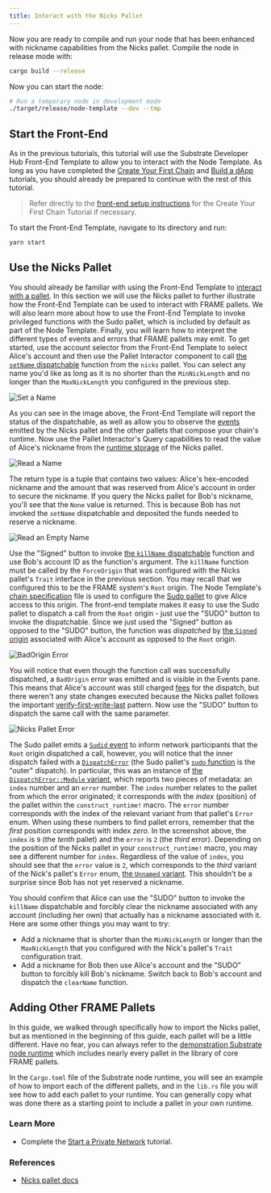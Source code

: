 ```yaml
---
title: Interact with the Nicks Pallet
---
```


Now you are ready to compile and run your node that has been enhanced with nickname capabilities
from the Nicks pallet. Compile the node in release mode with:

```bash
cargo build --release
```

Now you can start the node:

```bash
# Run a temporary node in development mode
./target/release/node-template --dev --tmp
```

## Start the Front-End

As in the previous tutorials, this tutorial will use the Substrate Developer Hub Front-End Template
to allow you to interact with the Node Template. As long as you have completed the
[Create Your First Chain](../create-your-first-substrate-chain) and [Build a dApp](../build-a-dapp)
tutorials, you should already be prepared to continue with the rest of this tutorial.

> Refer directly to the
> [front-end setup instructions](../create-your-first-substrate-chain/setup#install-the-front-end-template)
> for the Create Your First Chain Tutorial if necessary.

To start the Front-End Template, navigate to its directory and run:

```bash
yarn start
```

## Use the Nicks Pallet

You should already be familiar with using the Front-End Template to
[interact with a pallet](../create-your-first-substrate-chain/interact#pallet-interactor-&-events).
In this section we will use the Nicks pallet to further illustrate how the Front-End Template can be
used to interact with FRAME pallets. We will also learn more about how to use the Front-End Template
to invoke privileged functions with the Sudo pallet, which is included by default as part of the
Node Template. Finally, you will learn how to interpret the different types of events and errors
that FRAME pallets may emit. To get started, use the account selector from the Front-End Template to
select Alice's account and then use the Pallet Interactor component to call
[the `setName` dispatchable](https://substrate.dev/rustdocs/v2.0.0-rc6/pallet_nicks/enum.Call.html#variant.set_name)
function from the `nicks` pallet. You can select any name you'd like as long as it is no shorter
than the `MinNickLength` and no longer than the `MaxNickLength` you configured in the previous step.

![Set a Name](assets/tutorials/add-a-pallet/set-name.png)

As you can see in the image above, the Front-End Template will report the status of the
dispatchable, as well as allow you to observe the
[events](https://substrate.dev/rustdocs/v2.0.0-rc6/pallet_nicks/enum.RawEvent.html) emitted by the
Nicks pallet and the other pallets that compose your chain's runtime. Now use the Pallet
Interactor's Query capabilities to read the value of Alice's nickname from the
[runtime storage](../../knowledgebase/runtime/storage) of the Nicks pallet.

![Read a Name](assets/tutorials/add-a-pallet/name-of-alice.png)

The return type is a tuple that contains two values: Alice's hex-encoded nickname and the amount
that was reserved from Alice's account in order to secure the nickname. If you query the Nicks
pallet for Bob's nickname, you'll see that the `None` value is returned. This is because Bob has not
invoked the `setName` dispatchable and deposited the funds needed to reserve a nickname.

![Read an Empty Name](assets/tutorials/add-a-pallet/name-of-bob.png)

Use the "Signed" button to invoke
[the `killName` dispatchable](https://substrate.dev/rustdocs/v2.0.0-rc6/pallet_nicks/enum.Call.html#variant.kill_name)
function and use Bob's account ID as the function's argument. The `killName` function must be called
by the `ForceOrigin` that was configured with the Nicks pallet's `Trait` interface in the previous
section. You may recall that we configured this to be the FRAME system's `Root` origin. The Node
Template's
[chain specification](https://github.com/substrate-developer-hub/substrate-node-template/blob/v2.0.0-rc6/node/src/chain_spec.rs)
file is used to configure the
[Sudo pallet](https://substrate.dev/rustdocs/v2.0.0-rc6/pallet_sudo/index.html) to give Alice access
to this origin. The front-end template makes it easy to use the Sudo pallet to dispatch a call from
the `Root` origin - just use the "SUDO" button to invoke the dispatchable. Since we just used the
"Signed" button as opposed to the "SUDO" button, the function was _dispatched_ by
[the `Signed` origin](https://substrate.dev/rustdocs/v2.0.0-rc6/frame_system/enum.RawOrigin.html#variant.Signed)
associated with Alice's account as opposed to the `Root` origin.

![`BadOrigin` Error](assets/tutorials/add-a-pallet/clear-name-bad-origin.png)

You will notice that even though the function call was successfully dispatched, a `BadOrigin` error
was emitted and is visible in the Events pane. This means that Alice's account was still charged
[fees](../../knowledgebase/runtime/fees) for the dispatch, but there weren't any state changes
executed because the Nicks pallet follows the important
[verify-first-write-last](../../knowledgebase/runtime/storage#verify-first-write-last) pattern. Now
use the "SUDO" button to dispatch the same call with the same parameter.

![Nicks Pallet Error](assets/tutorials/add-a-pallet/clear-name-error.png)

The Sudo pallet emits a
[`Sudid` event](https://substrate.dev/rustdocs/v2.0.0-rc6/pallet_sudo/enum.RawEvent.html#variant.Sudid)
to inform network participants that the `Root` origin dispatched a call, however, you will notice
that the inner dispatch failed with a
[`DispatchError`](https://substrate.dev/rustdocs/v2.0.0-rc6/sp_runtime/enum.DispatchError.html) (the
Sudo pallet's
[`sudo` function](https://substrate.dev/rustdocs/v2.0.0-rc6/pallet_sudo/enum.Call.html#variant.sudo)
is the "outer" dispatch). In particular, this was an instance of
[the `DispatchError::Module` variant](https://substrate.dev/rustdocs/v2.0.0-rc6/frame_support/dispatch/enum.DispatchError.html#variant.Module),
which reports two pieces of metadata: an `index` number and an `error` number. The `index` number
relates to the pallet from which the error originated; it corresponds with the _index_ (position) of
the pallet within the `construct_runtime!` macro. The `error` number corresponds with the index of
the relevant variant from that pallet's `Error` enum. When using these numbers to find pallet
errors, remember that the _first_ position corresponds with index _zero_. In the screenshot above,
the `index` is `9` (the _tenth_ pallet) and the `error` is `2` (the _third_ error). Depending on the
position of the Nicks pallet in your `construct_runtime!` macro, you may see a different number for
`index`. Regardless of the value of `index`, you should see that the `error` value is `2`, which
corresponds to the _third_ variant of the Nick's pallet's `Error` enum,
[the `Unnamed` variant](https://substrate.dev/rustdocs/v2.0.0-rc6/pallet_nicks/enum.Error.html#variant.Unnamed).
This shouldn't be a surprise since Bob has not yet reserved a nickname.

You should confirm that Alice can use the "SUDO" button to invoke the `killName` dispatchable and
forcibly clear the nickname associated with any account (including her own) that actually has a
nickname associated with it. Here are some other things you may want to try:

- Add a nickname that is shorter than the `MinNickLength` or longer than the `MaxNickLength` that
  you configured with the Nick's pallet's `Trait` configuration trait.
- Add a nickname for Bob then use Alice's account and the "SUDO" button to forcibly kill Bob's
  nickname. Switch back to Bob's account and dispatch the `clearName` function.

## Adding Other FRAME Pallets

In this guide, we walked through specifically how to import the Nicks pallet, but as mentioned in
the beginning of this guide, each pallet will be a little different. Have no fear, you can always
refer to the
[demonstration Substrate node runtime](https://github.com/paritytech/substrate/blob/v2.0.0-rc6/bin/node/runtime/)
which includes nearly every pallet in the library of core FRAME pallets.

In the `Cargo.toml` file of the Substrate node runtime, you will see an example of how to import
each of the different pallets, and in the `lib.rs` file you will see how to add each pallet to your
runtime. You can generally copy what was done there as a starting point to include a pallet in your
own runtime.

### Learn More

- Complete the [Start a Private Network](../start-a-private-network) tutorial.

### References

- [Nicks pallet docs](https://substrate.dev/rustdocs/v2.0.0-rc6/pallet_nicks/index.html)
